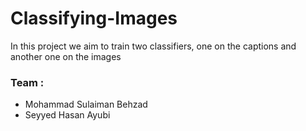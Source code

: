 # Classifying-Images
In this project we aim to train two classifiers, one on the captions and another one on the images 
 ### Team :
* Mohammad Sulaiman Behzad
* Seyyed Hasan Ayubi
